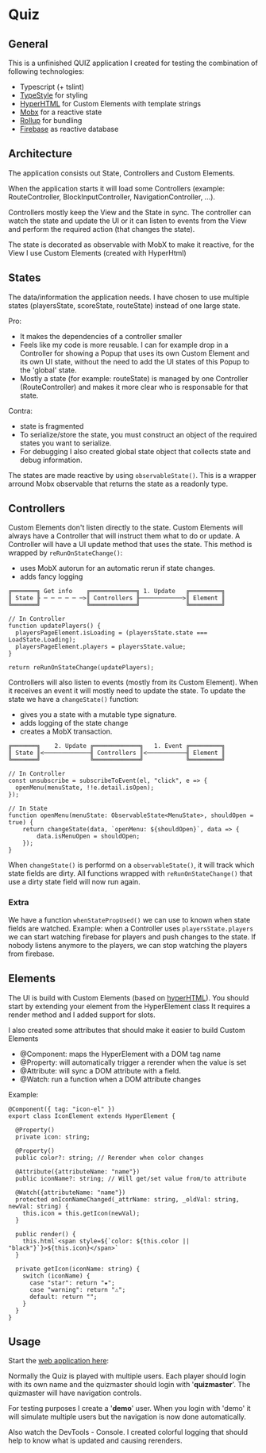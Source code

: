 
# Quiz

## General
This is a unfinished QUIZ application I created for testing the combination of following technologies:
- Typescript (+ tslint)
- [TypeStyle](https://typestyle.github.io/) for styling
- [HyperHTML](https://viperhtml.js.org/hyperhtml/documentation/) for Custom Elements with template strings
- [Mobx](https://mobx.js.org) for a reactive state
- [Rollup](https://rollupjs.org) for bundling
- [Firebase](https://firebase.google.com/) as reactive database

## Architecture
The application consists out State, Controllers and Custom Elements.

When the application starts it will load some Controllers (example: RouteController, BlockInputController, NavigationController, ...).

Controllers mostly keep the View and the State in sync.
The controller can watch the state and update the UI or it can listen to events from the View and perform the required action (that changes the state).


The state is decorated as observable with MobX to make it reactive, for the View I use Custom Elements (created with HyperHtml)

## States
The data/information the application needs.
I have chosen to use multiple states (playersState, scoreState, routeState) instead of one large state.

Pro:

- It makes the dependencies of a controller smaller
- Feels like my code is more reusable. I can for example drop in a Controller for  showing a Popup that uses its own Custom Element and its own UI state, without the need to add the UI states of this Popup to the 'global' state.
- Mostly a state (for example: routeState) is managed by one Controller (RouteController) and makes it more clear who is responsable for that state.

Contra:
- state is fragmented
- To serialize/store the state, you must construct an object of the required states you want to serialize.
- For debugging I also created global state object that collects state and debug information.


The states are made reactive by using `observableState()`. 
This is a wrapper arround Mobx observable that returns the state as a readonly type.


## Controllers
Custom Elements don't listen directly to the state. Custom Elements will always have a Controller that will instruct them what to do or update.
A Controller will have a UI update method that uses the state. This method is wrapped by `reRunOnStateChange()`: 
- uses MobX autorun for an automatic rerun if state changes.
- adds fancy logging

```
╔═══════╗ Get info    ╔═════════════╗ 1. Update   ╔═════════╗
║ State ╟ ─ ─ ─ ─ ─ ─>║ Controllers ╟────────────>║ Element ║
╚═══════╝             ╚═════════════╝             ╚═════════╝
```

```
// In Controller
function updatePlayers() {
  playersPageElement.isLoading = (playersState.state === LoadState.Loading);
  playersPageElement.players = playersState.value;
}

return reRunOnStateChange(updatePlayers);
```


Controllers will also listen to events (mostly from its Custom Element). When it receives an event it will mostly need to update the state. To update the state we have a `changeState()` function:
- gives you a state with a mutable type signature.
- adds logging of the state change
- creates a MobX transaction.

```
╔═══════╗    2. Update ╔═════════════╗   1. Event ╔═════════╗
║ State ║<─────────────╢ Controllers ║<───────────╢ Element ║
╚═══════╝              ╚═════════════╝            ╚═════════╝
```

```
// In Controller
const unsubscribe = subscribeToEvent(el, "click", e => {
  openMenu(menuState, !!e.detail.isOpen);
});

// In State
function openMenu(menuState: ObservableState<MenuState>, shouldOpen = true) {
	return changeState(data, `openMenu: ${shouldOpen}`, data => {
		data.isMenuOpen = shouldOpen;
	});
}
```

When `changeState()` is performd on a `observableState()`, it will track which state fields are dirty. All functions wrapped with `reRunOnStateChange()` that use a dirty state field will now run again.

### Extra
We have a function `whenStatePropUsed()`  we can use to known when state fields are watched.
Example: when a Controller uses `playersState.players` we can start watching firebase for players and push changes to the state. If nobody listens anymore to the players, we can stop watching the players from firebase.


## Elements
The UI is build with Custom Elements (based on [hyperHTML](https://viperhtml.js.org/hyperhtml/documentation/)).
You should start by extending your element from the HyperElement class
It requires a render method and I added support for slots.

I also created some attributes that should make it easier to build Custom Elements
- @Component: maps the HyperElement with a DOM tag name
- @Property: will automatically trigger a rerender when the value is set
- @Attribute: will sync a DOM attribute with a field.
- @Watch: run a function when a DOM attribute changes

Example:
```
@Component({ tag: "icon-el" })
export class IconElement extends HyperElement {

  @Property()
  private icon: string;

  @Property()
  public color?: string; // Rerender when color changes

  @Attribute({attributeName: "name"})
  public iconName?: string; // Will get/set value from/to attribute

  @Watch({attributeName: "name"})
  protected onIconNameChanged(_attrName: string, _oldVal: string, newVal: string) {
    this.icon = this.getIcon(newVal);
  }

  public render() {
    this.html`<span style=${`color: ${this.color || "black"}`}>${this.icon}</span>`
  }

  private getIcon(iconName: string) {
    switch (iconName) {
      case "star": return "★";
      case "warning": return "⚠";
      default: return "";
    }
  }
}
```

## Usage
Start the [web application here](https://jovdb.github.io/quiz-mv/):

Normally the Quiz is played with multiple users. Each player should login with its own name and the quizmaster should login with '**quizmaster**'.
The quizmaster will have navigation controls.

For testing purposes I create a '**demo**' user. When you login with 'demo' it will simulate multiple users but the navigation is now done automatically.

Also watch the DevTools - Console. I created colorful logging that should help to know what is updated and causing rerenders.